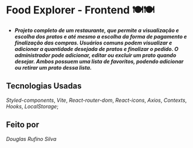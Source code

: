 # Food Explorer - Frontend 🍽️🍽️

- ***Projeto completo de um restaurante, que permite a visualização e escolha dos pratos e até mesmo a escolha da forma de pagamento e finalização das compras. Usuários comuns podem visualizar e adicionar a quantidade desejada de pratos e finalizar o pedido. O administrador pode adicionar, editar ou excluir um prato quando desejar. Ambos possuem uma lista de favoritos, podendo adicionar ou retirar um prato dessa lista.***

## Tecnologias Usadas

*Styled-components*, *Vite*,
*React-router-dom*, *React-icons*, *Axios*, *Contexts*, *Hooks*, *LocalStorage*;

## Feito por 
*Douglas Rufino Silva*